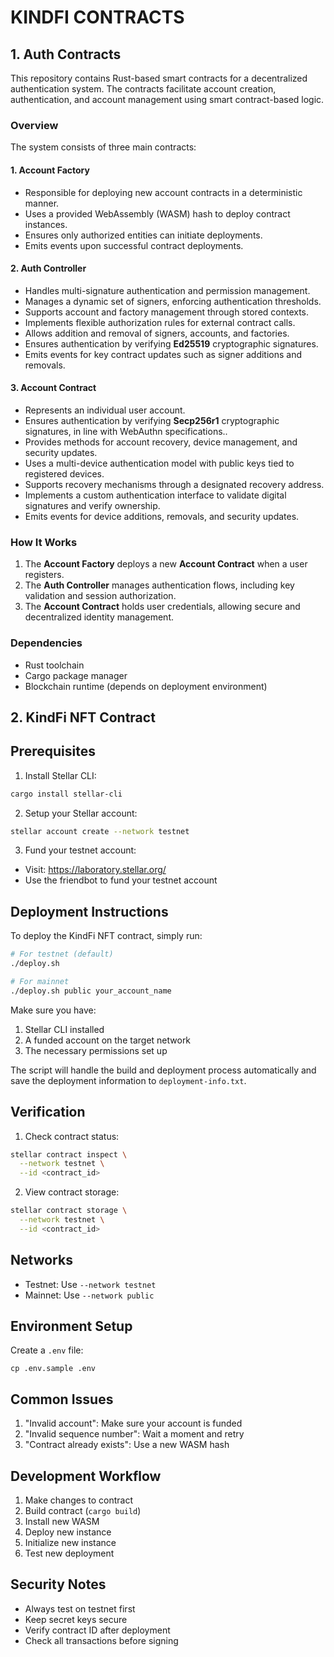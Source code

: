 # KINDFI CONTRACTS

## 1. Auth Contracts

This repository contains Rust-based smart contracts for a decentralized authentication system. The contracts facilitate account creation, authentication, and account management using smart contract-based logic.

### Overview

The system consists of three main contracts:

#### 1. **Account Factory**

- Responsible for deploying new account contracts in a deterministic manner.
- Uses a provided WebAssembly (WASM) hash to deploy contract instances.
- Ensures only authorized entities can initiate deployments.
- Emits events upon successful contract deployments.

#### 2. **Auth Controller**

- Handles multi-signature authentication and permission management.
- Manages a dynamic set of signers, enforcing authentication thresholds.
- Supports account and factory management through stored contexts.
- Implements flexible authorization rules for external contract calls.
- Allows addition and removal of signers, accounts, and factories.
- Ensures authentication by verifying **Ed25519** cryptographic signatures.
- Emits events for key contract updates such as signer additions and removals.

#### 3. **Account Contract**

- Represents an individual user account.
- Ensures authentication by verifying **Secp256r1** cryptographic signatures, in line with WebAuthn specifications..
- Provides methods for account recovery, device management, and security updates.
- Uses a multi-device authentication model with public keys tied to registered devices.
- Supports recovery mechanisms through a designated recovery address.
- Implements a custom authentication interface to validate digital signatures and verify ownership.
- Emits events for device additions, removals, and security updates.

### How It Works

1. The **Account Factory** deploys a new **Account Contract** when a user registers.
2. The **Auth Controller** manages authentication flows, including key validation and session authorization.
3. The **Account Contract** holds user credentials, allowing secure and decentralized identity management.

### Dependencies

- Rust toolchain
- Cargo package manager
- Blockchain runtime (depends on deployment environment)

## 2. KindFi NFT Contract

## Prerequisites

1. Install Stellar CLI:

```bash
cargo install stellar-cli
```

2. Setup your Stellar account:

```bash
stellar account create --network testnet
```

3. Fund your testnet account:

- Visit: <https://laboratory.stellar.org/>
- Use the friendbot to fund your testnet account

## Deployment Instructions

To deploy the KindFi NFT contract, simply run:

```bash
# For testnet (default)
./deploy.sh

# For mainnet
./deploy.sh public your_account_name
```

Make sure you have:

1. Stellar CLI installed
2. A funded account on the target network
3. The necessary permissions set up

The script will handle the build and deployment process automatically and save the deployment information to `deployment-info.txt`.

## Verification

1. Check contract status:

```bash
stellar contract inspect \
  --network testnet \
  --id <contract_id>
```

2. View contract storage:

```bash
stellar contract storage \
  --network testnet \
  --id <contract_id>
```

## Networks

- Testnet: Use `--network testnet`
- Mainnet: Use `--network public`

## Environment Setup

Create a `.env` file:

```env
cp .env.sample .env
```

## Common Issues

1. "Invalid account": Make sure your account is funded
2. "Invalid sequence number": Wait a moment and retry
3. "Contract already exists": Use a new WASM hash

## Development Workflow

1. Make changes to contract
2. Build contract (`cargo build`)
3. Install new WASM
4. Deploy new instance
5. Initialize new instance
6. Test new deployment

## Security Notes

- Always test on testnet first
- Keep secret keys secure
- Verify contract ID after deployment
- Check all transactions before signing
